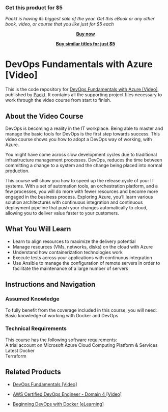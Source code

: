 
### Get this product for $5

<i>Packt is having its biggest sale of the year. Get this eBook or any other book, video, or course that you like just for $5 each</i>


<b><p align='center'>[Buy now](https://packt.link/9781838554224)</p></b>


<b><p align='center'>[Buy similar titles for just $5](https://subscription.packtpub.com/search)</p></b>


# DevOps Fundamentals with Azure [Video]
This is the code repository for [DevOps Fundamentals with Azure [Video]](https://www.packtpub.com/networking-and-servers/devops-fundamentals-azure-video?utm_source=github&utm_medium=repository&utm_campaign=9781789610499), published by [Packt](https://www.packtpub.com/?utm_source=github). It contains all the supporting project files necessary to work through the video course from start to finish.
## About the Video Course
DevOps is becoming a reality in the IT workplace. Being able to master and manage the basic tools for DevOps is the first step towards success. This video course shows you how to adopt a DevOps way of working, with Azure.

You might have come across slow development cycles due to traditional infrastructure management processes. DevOps, reduces the time between committing a change to a system and the change being placed into normal production.

This course will show you how to speed up the release cycle of your IT systems. With a set of automation tools, an orchestration platform, and a few processes, you will do more with fewer resources and become more engaged in the business process. Exploring Azure, you’ll learn various solution architectures with continuous integration and continuous deployment pipeline that push your changes automatically to cloud, allowing you to deliver value faster to your customers.



<H2>What You Will Learn</H2>
<DIV class=book-info-will-learn-text>
<UL>
<LI>Learn to align resources to maximize the delivery potential 
<LI>Manage resources (VMs, networks, disks) on the cloud with Azure 
<LI>Understand how containerization technologies work 
<LI>Execute tests across your applications with continuous integration&nbsp; 
<LI>Use Ansible to manage the configuration of remote servers in order to facilitate the maintenance of a large number of servers </LI></UL></DIV>

## Instructions and Navigation
### Assumed Knowledge
To fully benefit from the coverage included in this course, you will need:<br/>
Basic knowledge of working with Docker and DevOps
### Technical Requirements
This course has the following software requirements:<br/>
A trial account on Microsoft Azure Cloud Computing Platform & Services <br/>
Latest Docker<br/>
Terraform 

## Related Products
* [DevOps Fundamentals [Video]](https://www.packtpub.com/networking-and-servers/devops-fundamentals-video?utm_source=github&utm_medium=repository&utm_campaign=9781789345742)

* [AWS Certified DevOps Engineer - Domain 4 [Video]](https://www.packtpub.com/virtualization-and-cloud/aws-certified-devops-engineer-domain-4-video?utm_source=github&utm_medium=repository&utm_campaign=9781789343564)

* [Beginning DevOps with Docker [eLearning]](https://www.packtpub.com/web-development/beginning-devops-docker-elearning?utm_source=github&utm_medium=repository&utm_campaign=9781789344509)

